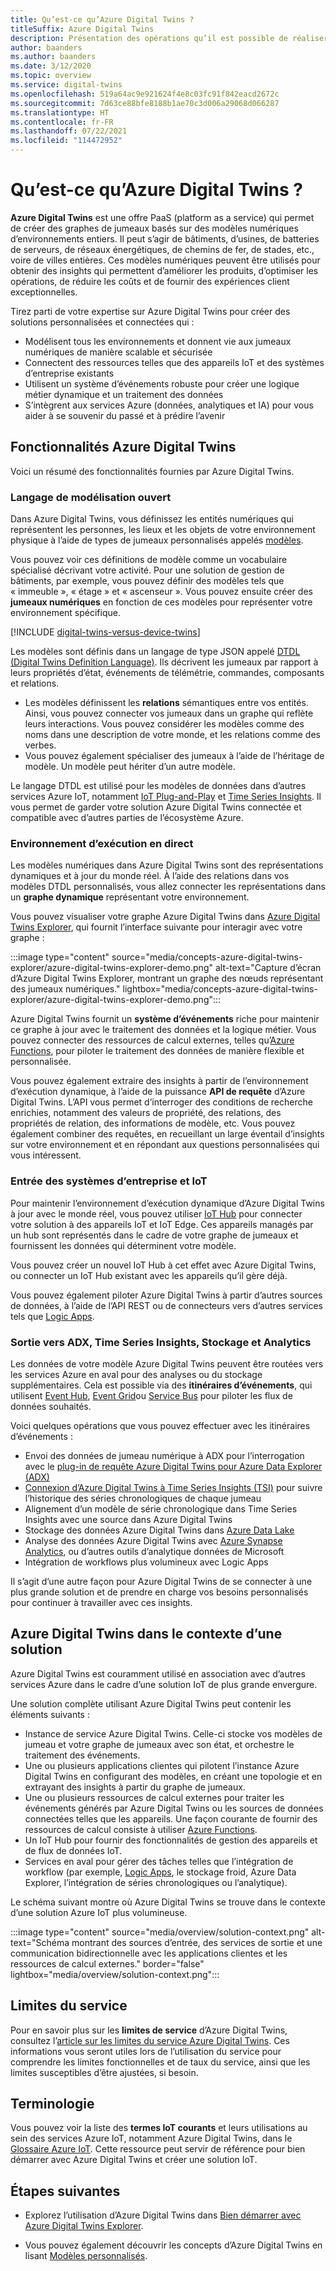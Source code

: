 ```yaml
---
title: Qu’est-ce qu’Azure Digital Twins ?
titleSuffix: Azure Digital Twins
description: Présentation des opérations qu’il est possible de réaliser avec Azure Digital Twins.
author: baanders
ms.author: baanders
ms.date: 3/12/2020
ms.topic: overview
ms.service: digital-twins
ms.openlocfilehash: 519a64ac9e921624f4e8c03fc91f842eacd2672c
ms.sourcegitcommit: 7d63ce88bfe8188b1ae70c3d006a29068d066287
ms.translationtype: HT
ms.contentlocale: fr-FR
ms.lasthandoff: 07/22/2021
ms.locfileid: "114472952"
---
```

# <a name="what-is-azure-digital-twins"></a>Qu’est-ce qu’Azure Digital Twins ?

**Azure Digital Twins** est une offre PaaS (platform as a service) qui permet de créer des graphes de jumeaux basés sur des modèles numériques d’environnements entiers. Il peut s’agir de bâtiments, d’usines, de batteries de serveurs, de réseaux énergétiques, de chemins de fer, de stades, etc., voire de villes entières. Ces modèles numériques peuvent être utilisés pour obtenir des insights qui permettent d’améliorer les produits, d’optimiser les opérations, de réduire les coûts et de fournir des expériences client exceptionnelles.

Tirez parti de votre expertise sur Azure Digital Twins pour créer des solutions personnalisées et connectées qui :
* Modélisent tous les environnements et donnent vie aux jumeaux numériques de manière scalable et sécurisée
* Connectent des ressources telles que des appareils IoT et des systèmes d’entreprise existants
* Utilisent un système d’événements robuste pour créer une logique métier dynamique et un traitement des données
* S’intègrent aux services Azure (données, analytiques et IA) pour vous aider à se souvenir du passé et à prédire l’avenir

## <a name="azure-digital-twins-capabilities"></a>Fonctionnalités Azure Digital Twins

Voici un résumé des fonctionnalités fournies par Azure Digital Twins.

### <a name="open-modeling-language"></a>Langage de modélisation ouvert

Dans Azure Digital Twins, vous définissez les entités numériques qui représentent les personnes, les lieux et les objets de votre environnement physique à l’aide de types de jumeaux personnalisés appelés [modèles](concepts-models.md). 

Vous pouvez voir ces définitions de modèle comme un vocabulaire spécialisé décrivant votre activité. Pour une solution de gestion de bâtiments, par exemple, vous pouvez définir des modèles tels que « immeuble », « étage » et « ascenseur ». Vous pouvez ensuite créer des **jumeaux numériques** en fonction de ces modèles pour représenter votre environnement spécifique.

[!INCLUDE [digital-twins-versus-device-twins](../../includes/digital-twins-versus-device-twins.md)]

Les modèles sont définis dans un langage de type JSON appelé [DTDL (Digital Twins Definition Language)](https://github.com/Azure/opendigitaltwins-dtdl/blob/master/DTDL/v2/dtdlv2.md). Ils décrivent les jumeaux par rapport à leurs propriétés d’état, événements de télémétrie, commandes, composants et relations.
* Les modèles définissent les **relations** sémantiques entre vos entités. Ainsi, vous pouvez connecter vos jumeaux dans un graphe qui reflète leurs interactions. Vous pouvez considérer les modèles comme des noms dans une description de votre monde, et les relations comme des verbes.
* Vous pouvez également spécialiser des jumeaux à l’aide de l’héritage de modèle. Un modèle peut hériter d’un autre modèle.

Le langage DTDL est utilisé pour les modèles de données dans d’autres services Azure IoT, notamment [IoT Plug-and-Play](../iot-develop/overview-iot-plug-and-play.md) et [Time Series Insights](../time-series-insights/overview-what-is-tsi.md). Il vous permet de garder votre solution Azure Digital Twins connectée et compatible avec d’autres parties de l’écosystème Azure.

### <a name="live-execution-environment"></a>Environnement d’exécution en direct

Les modèles numériques dans Azure Digital Twins sont des représentations dynamiques et à jour du monde réel. À l’aide des relations dans vos modèles DTDL personnalisés, vous allez connecter les représentations dans un **graphe dynamique** représentant votre environnement.

Vous pouvez visualiser votre graphe Azure Digital Twins dans [Azure Digital Twins Explorer](concepts-azure-digital-twins-explorer.md), qui fournit l’interface suivante pour interagir avec votre graphe :

:::image type="content" source="media/concepts-azure-digital-twins-explorer/azure-digital-twins-explorer-demo.png" alt-text="Capture d’écran d’Azure Digital Twins Explorer, montrant un graphe des nœuds représentant des jumeaux numériques." lightbox="media/concepts-azure-digital-twins-explorer/azure-digital-twins-explorer-demo.png":::

Azure Digital Twins fournit un **système d’événements** riche pour maintenir ce graphe à jour avec le traitement des données et la logique métier. Vous pouvez connecter des ressources de calcul externes, telles qu’[Azure Functions](../azure-functions/functions-overview.md), pour piloter le traitement des données de manière flexible et personnalisée.

Vous pouvez également extraire des insights à partir de l’environnement d’exécution dynamique, à l’aide de la puissance **API de requête** d’Azure Digital Twins. L’API vous permet d’interroger des conditions de recherche enrichies, notamment des valeurs de propriété, des relations, des propriétés de relation, des informations de modèle, etc. Vous pouvez également combiner des requêtes, en recueillant un large éventail d’insights sur votre environnement et en répondant aux questions personnalisées qui vous intéressent.

### <a name="input-from-iot-and-business-systems"></a>Entrée des systèmes d’entreprise et IoT

Pour maintenir l’environnement d’exécution dynamique d’Azure Digital Twins à jour avec le monde réel, vous pouvez utiliser [IoT Hub](../iot-hub/about-iot-hub.md) pour connecter votre solution à des appareils IoT et IoT Edge. Ces appareils managés par un hub sont représentés dans le cadre de votre graphe de jumeaux et fournissent les données qui déterminent votre modèle.

Vous pouvez créer un nouvel IoT Hub à cet effet avec Azure Digital Twins, ou connecter un IoT Hub existant avec les appareils qu’il gère déjà.

Vous pouvez également piloter Azure Digital Twins à partir d’autres sources de données, à l’aide de l’API REST ou de connecteurs vers d’autres services tels que [Logic Apps](../logic-apps/logic-apps-overview.md).

### <a name="output-to-adx-tsi-storage-and-analytics"></a>Sortie vers ADX, Time Series Insights, Stockage et Analytics

Les données de votre modèle Azure Digital Twins peuvent être routées vers les services Azure en aval pour des analyses ou du stockage supplémentaires. Cela est possible via des **itinéraires d’événements**, qui utilisent [Event Hub](../event-hubs/event-hubs-about.md), [Event Grid](../event-grid/overview.md)ou [Service Bus](../service-bus-messaging/service-bus-messaging-overview.md) pour piloter les flux de données souhaités.

Voici quelques opérations que vous pouvez effectuer avec les itinéraires d’événements :
* Envoi des données de jumeau numérique à ADX pour l’interrogation avec le [plug-in de requête Azure Digital Twins pour Azure Data Explorer (ADX)](concepts-data-explorer-plugin.md)
* [Connexion d’Azure Digital Twins à Time Series Insights (TSI)](how-to-integrate-time-series-insights.md) pour suivre l’historique des séries chronologiques de chaque jumeau
* Alignement d’un modèle de série chronologique dans Time Series Insights avec une source dans Azure Digital Twins
* Stockage des données Azure Digital Twins dans [Azure Data Lake](../storage/blobs/data-lake-storage-introduction.md)
* Analyse des données Azure Digital Twins avec [Azure Synapse Analytics](../synapse-analytics/sql-data-warehouse/sql-data-warehouse-overview-what-is.md), ou d’autres outils d’analytique données de Microsoft
* Intégration de workflows plus volumineux avec Logic Apps

Il s’agit d’une autre façon pour Azure Digital Twins de se connecter à une plus grande solution et de prendre en charge vos besoins personnalisés pour continuer à travailler avec ces insights.

## <a name="azure-digital-twins-in-a-solution-context"></a>Azure Digital Twins dans le contexte d’une solution

Azure Digital Twins est couramment utilisé en association avec d’autres services Azure dans le cadre d’une solution IoT de plus grande envergure. 

Une solution complète utilisant Azure Digital Twins peut contenir les éléments suivants :
* Instance de service Azure Digital Twins. Celle-ci stocke vos modèles de jumeau et votre graphe de jumeaux avec son état, et orchestre le traitement des événements.
* Une ou plusieurs applications clientes qui pilotent l’instance Azure Digital Twins en configurant des modèles, en créant une topologie et en extrayant des insights à partir du graphe de jumeaux.
* Une ou plusieurs ressources de calcul externes pour traiter les événements générés par Azure Digital Twins ou les sources de données connectées telles que les appareils. Une façon courante de fournir des ressources de calcul consiste à utiliser [Azure Functions](../azure-functions/functions-overview.md).
* Un IoT Hub pour fournir des fonctionnalités de gestion des appareils et de flux de données IoT.
* Services en aval pour gérer des tâches telles que l’intégration de workflow (par exemple, [Logic Apps](../logic-apps/logic-apps-overview.md), le stockage froid, Azure Data Explorer, l’intégration de séries chronologiques ou l’analytique).

Le schéma suivant montre où Azure Digital Twins se trouve dans le contexte d’une solution Azure IoT plus volumineuse.

:::image type="content" source="media/overview/solution-context.png" alt-text="Schéma montrant des sources d’entrée, des services de sortie et une communication bidirectionnelle avec les applications clientes et les ressources de calcul externes." border="false" lightbox="media/overview/solution-context.png":::

## <a name="service-limits"></a>Limites du service

Pour en savoir plus sur les **limites de service** d’Azure Digital Twins, consultez l’[article sur les limites du service Azure Digital Twins](reference-service-limits.md). Ces informations vous seront utiles lors de l’utilisation du service pour comprendre les limites fonctionnelles et de taux du service, ainsi que les limites susceptibles d’être ajustées, si besoin.

## <a name="terminology"></a>Terminologie

Vous pouvez voir la liste des **termes IoT courants** et leurs utilisations au sein des services Azure IoT, notamment Azure Digital Twins, dans le [Glossaire Azure IoT](../iot-fundamentals/iot-glossary.md?toc=/azure/digital-twins/toc.json&bc=/azure/digital-twins/breadcrumb/toc.json). Cette ressource peut servir de référence pour bien démarrer avec Azure Digital Twins et créer une solution IoT.

## <a name="next-steps"></a>Étapes suivantes

* Explorez l’utilisation d’Azure Digital Twins dans [Bien démarrer avec Azure Digital Twins Explorer](quickstart-azure-digital-twins-explorer.md).

* Vous pouvez également découvrir les concepts d’Azure Digital Twins en lisant [Modèles personnalisés](concepts-models.md).
